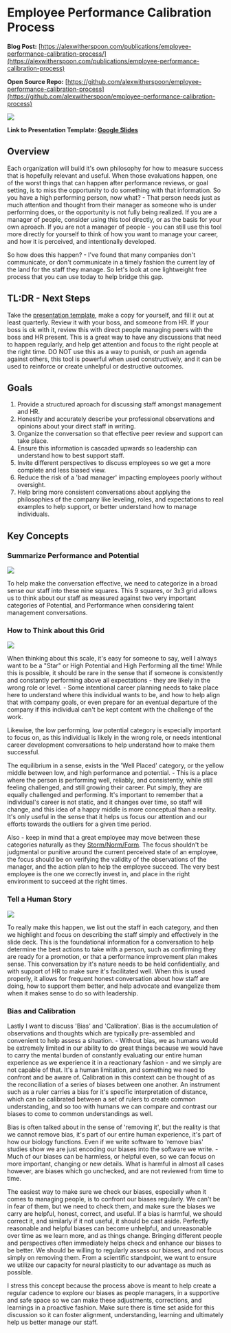 # Employee Performance Calibration Process

**Blog Post:** [https://alexwitherspoon.com/publications/employee-performance-calibration-process/](https://alexwitherspoon.com/publications/employee-performance-calibration-process)

**Open Source Repo:** [https://github.com/alexwitherspoon/employee-performance-calibration-process](https://github.com/alexwitherspoon/employee-performance-calibration-process)

![](https://alexwitherspoon.com/publications/employee-performance-calibration-process/employee-performance-calibration-process-slides-01.png)

**Link to Presentation Template: [Google Slides](https://docs.google.com/presentation/d/1w-3l6EZp5hJZ_w0708DRMk62SlLvO9qv_ipK-50I_i4/edit?usp=sharing)**


## Overview

Each organization will build it's own philosophy for how to measure success that is hopefully relevant and useful. When those evaluations happen, one of the worst things that can happen after performance reviews, or goal setting, is to miss the opportunity to do something with that information. So you have a high performing person, now what? - That person needs just as much attention and thought from their manager as someone who is under performing does, or the opportunity is not fully being realized. If you are a manager of people, consider using this tool directly, or as the basis for your own aproach. If you are not a manager of people - you can still use this tool more directly for yourself to think of how you want to manage your career, and how it is perceived, and intentionally developed.

So how does this happen? - I've found that many companies don't communicate, or don't communicate in a timely fashion the current lay of the land for the staff they manage. So let's look at one lightweight free process that you can use today to help bridge this gap.

## TL:DR - Next Steps

Take the [presentation template](https://docs.google.com/presentation/d/1w-3l6EZp5hJZ_w0708DRMk62SlLvO9qv_ipK-50I_i4/edit?usp=sharing), make a copy for yourself, and fill it out at least quarterly. Review it with your boss, and someone from HR. If your boss is ok with it, review this with direct people managing peers with the boss and HR present. This is a great way to have any discussions that need to happen regularly, and help get attention and focus to the right people at the right time. DO NOT use this as a way to punish, or push an agenda against others, this tool is powerful when used constructively, and it can be used to reinforce or create unhelpful or destructive outcomes.

## Goals

1.  Provide a structured aproach for discussing staff amongst management and HR.
1.  Honestly and accurately describe your professional observations and opinions about your direct staff in writing.
1.  Organize the conversation so that effective peer review and support can take place.
1.  Ensure this information is cascaded upwards so leadership can understand how to best support staff. 
1.  Invite different perspectives to discuss employees so we get a more complete and less biased view. 
1.  Reduce the risk of a 'bad manager' impacting employees poorly without oversight.
1.  Help bring more consistent conversations about applying the philosophies of the company like leveling, roles, and expectations to real examples to help support, or better understand how to manage individuals.

## Key Concepts

### Summarize Performance and Potential

![](https://alexwitherspoon.com/publications/employee-performance-calibration-process/employee-performance-calibration-process-slides-02.png)

To help make the conversation effective, we need to categorize in a broad sense our staff into these nine squares. This 9 squares, or 3x3 grid allows us to think about our staff as measured against two very important categories of Potential, and Performance when considering talent management conversations. 

### How to Think about this Grid

![](https://alexwitherspoon.com/publications/employee-performance-calibration-process/employee-performance-calibration-process-slides-03.png)

When thinking about this scale, it's easy for someone to say, well I always want to be a "Star" or High Potential and High Performing all the time! While this is possible, it should be rare in the sense that if someone is consistently and constantly performing above all expectations - they are likely in the wrong role or level. - Some intentional career planning needs to take place here to understand where this individual wants to be, and how to help align that with company goals, or even prepare for an eventual departure of the company if this individual can't be kept content with the challenge of the work. 

Likewise, the low performing, low potential category is especially important to focus on, as this individual is likely in the wrong role, or needs intentional career development conversations to help understand how to make them successful. 

The equilibrium in a sense, exists in the 'Well Placed' category, or the yellow middle between low, and high performance and potential. - This is a place where the person is performing well, reliably, and consistently, while still feeling challenged, and still growing their career. Put simply, they are equally challenged and performing. It's important to remember that a individual's career is not static, and it changes over time, so staff will change, and this idea of a happy middle is more conceptual than a reality. It's only useful in the sense that it helps us focus our attention and our efforts towards the outliers for a given time period.

Also - keep in mind that a great employee may move between these categories naturally as they [Storm/Norm/Form](https://www.mindtools.com/pages/article/newLDR_86.htm). The focus shouldn't be judgmental or punitive around the current perceived state of an employee, the focus should be on verifying the validity of the observations of the manager, and the action plan to help the employee succeed. The very best employee is the one we correctly invest in, and place in the right environment to succeed at the right times. 

### Tell a Human Story

![](https://alexwitherspoon.com/publications/employee-performance-calibration-process/employee-performance-calibration-process-slides-04.png)

To really make this happen, we list out the staff in each category, and then we highlight and focus on describing the staff simply and effectively in the slide deck. This is the foundational information for a conversation to help determine the best actions to take with a person, such as confirming they are ready for a promotion, or that a performance improvement plan makes sense. This conversation by it's nature needs to be held confidentially, and with support of HR to make sure it's facilitated well. When this is used properly, it allows for frequent honest conversation about how staff are doing, how to support them better, and help advocate and evangelize them when it makes sense to do so with leadership. 

### Bias and Calibration

Lastly I want to discuss 'Bias' and 'Calibration'. Bias is the accumulation of observations and thoughts which are typically pre-assembled and convenient to help assess a situation. - Without bias, we as humans would be extremely limited in our ability to do great things because we would have to carry the mental burden of constantly evaluating our entire human experience as we experience it in a reactionary fashion - and we simply are not capable of that. It's a human limitation, and something we need to confront and be aware of. Calibration in this context can be thought of as the reconciliation of a series of biases between one another. An instrument such as a ruler carries a bias for it's specific interpretation of distance, which can be calibrated between a set of rulers to create common understanding, and so too with humans we can compare and contrast our biases to come to common understandings as well.

Bias is often talked about in the sense of 'removing it', but the reality is that we cannot remove bias, it's part of our entire human experience, it's part of how our biology functions. Even if we write software to 'remove bias' studies show we are just encoding our biases into the software we write. - Much of our biases can be harmless, or helpful even, so we can focus on more important, changing or new details. What is harmful in almost all cases however, are biases which go unchecked, and are not reviewed from time to time. 

The easiest way to make sure we check our biases, especially when it comes to managing people, is to confront our biases regularly. We can't be in fear of them, but we need to check them, and make sure the biases we carry are helpful, honest, correct, and useful. If a bias is harmful, we should correct it, and similarly if it not useful, it should be cast aside. Perfectly reasonable and helpful biases can become unhelpful, and unreasonable over time as we learn more, and as things change. Bringing different people and perspectives often immediately helps check and enhance our biases to be better. We should be willing to regularly assess our biases, and not focus simply on removing them. From a scientific standpoint, we want to ensure we utilize our capacity for neural plasticity to our advantage as much as possible.

I stress this concept because the process above is meant to help create a regular cadence to explore our biases as people managers, in a supportive and safe space so we can make these adjustments, corrections, and learnings in a proactive fashion. Make sure there is time set aside for this discussion so it can foster alignment, understanding, learning and ultimately help us better manage our staff.
